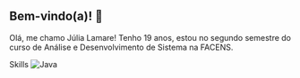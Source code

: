## Bem-vindo(a)! 👋

Olá, me chamo Júlia Lamare! Tenho 19 anos, estou no segundo semestre do curso de Análise e Desenvolvimento de Sistema na FACENS. 

Skills 
![Java](https://img.shields.io/badge/java-%23ED8B00.svg?logo=java&logoColor=white)

          

          
          
          
